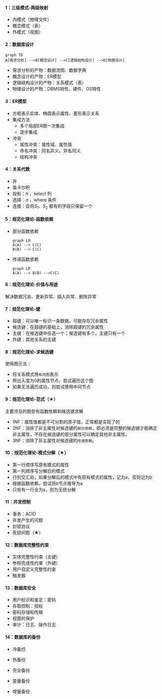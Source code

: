 #### 1：三级模式-两级映射

+ 内模式（物理文件）
+ 概念模式（表）
+ 外模式（视图）



#### 2：数据库设计

 ```mermaid
graph TD
A[需求分析] -->B[概念设计] -->C[逻辑结构设计] -->D[物理设计]

 ```

+ 需求分析的产物：数据流图、数据字典
+ 概念设计的产物：ER模型
+ 逻辑结构设计的产物：关系模式（表）
+ 物理设计的产物：DBMS特性、硬件、OS特性



#### 3：ER模型

+ 方框表示实体、椭圆表示属性、菱形表示关系
+ 集成方法
  + 多个局部ER图一次集成
  + 逐步集成
+ 冲突
  + 属性冲突：属性域、属性值
  + 命名冲突：同名异义、异名同义
  + 结构冲突



#### 4：关系代数

+ 并
+ 笛卡尔积
+ 投影：$\pi$ ，select 列
+ 选择：$\sigma$ ，where 条件
+ 连接：会将$S_1$、$S_2$ 都有的字段只保留一个



#### 5：规范化理论-函数依赖

+ 部分函数依赖

  ```mermaid
  graph LR
  A(A) --> C(C)
  B(B) --> C(C)
  ```

  

+ 传递函数依赖

  ```mermaid
  graph LR
  A(A) --> B(B) -->C(C)
  ```



#### 6：规范化理论-价值与用途

解决数据冗余、更新异常、插入异常、删除异常



#### 7：规范化理论-键

+ 超键：可以唯一标识一条数据，可能存在冗余属性
+ 候选键：在超键的基础上，消除超键的冗余属性
+ 主键：在候选键中任选一个；候选键有多个，主键只有一个
+ 外键：其他关系的主键



#### 8：规范化理论-求候选键

使用图示法：

+ 将关系模式用`有向图`表示
+ 照出入度为0的属性节点，尝试遍历这个图
+ 如果无法遍历成功，则尝试使用中间节点



#### 9：规范化理论-范式（★）

主要涉及的题型有函数依赖和候选键求解

+ 1NF：属性值都是不可分割的原子值，正常都是实现了的
+ 2NF：消除了非主属性对候选键的`部分依赖`，即必须是完整的候选键才能确定非主属性，不存在候选键的部分属性可以确定其他非主属性。
+ 3NF：消除了非主属性对候选键的`传递依赖`。



#### 10：规范化理论-模式分解（★）

+ 第一行顺序写原有模式的属性
+ 第一列顺序写分解后的模式
+ 行列交汇处，如果分解后的模式中有原有模式的属性，记为a，否则记为b
+ 根据函数依赖，尝试将b节点推导为a
+ 只有有一行全为a，则为无损分解



#### 11：并发控制

+ 事务：ACID
+ 并发产生的问题
+ 封锁协议
+ 死锁问题（★）



#### 12：数据库完整性约束

+ 实体完整性约束（主键）
+ 参照完成性约束（外键）
+ 用户自定义完整性约束
+ 触发器



#### 13：数据库安全

+ 用户标识和鉴定：密码
+ 存取控制：授权
+ 密码存储和传输
+ 视图的保护
+ 审计：日志、操作日志



#### 14：数据库的备份

+ 冷备份
+ 热备份



+ 完全备份
+ 差量备份
+ 增量备份

